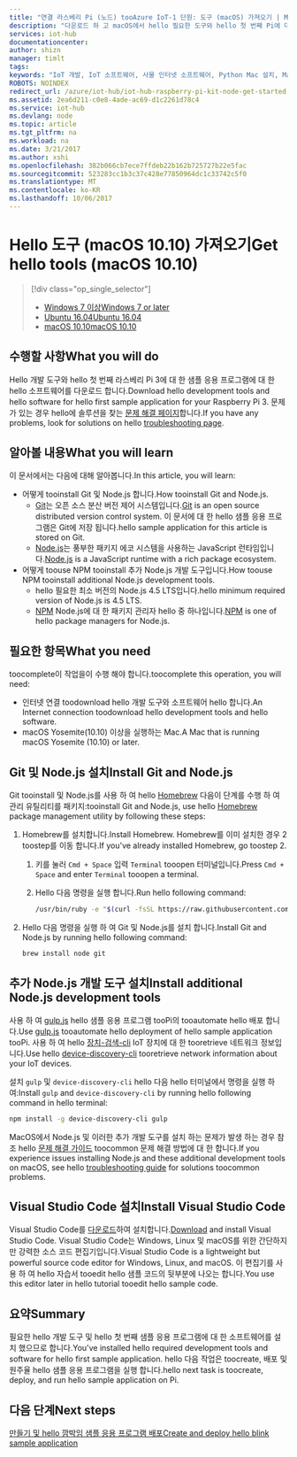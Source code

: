 ```yaml
---
title: "연결 라스베리 Pi (노드) tooAzure IoT-1 단원: 도구 (macOS) 가져오기 | Microsoft Docs"
description: "다운로드 하 고 macOS에서 hello 필요한 도구와 hello 첫 번째 Pi에 대 한 샘플 응용 프로그램에 대 한 소프트웨어를 설치 합니다."
services: iot-hub
documentationcenter: 
author: shizn
manager: timlt
tags: 
keywords: "IoT 개발, IoT 소프트웨어, 사물 인터넷 소프트웨어, Python Mac 설치, Mac에 Git 설치, gulp 실행, Node Js Mac 설치"
ROBOTS: NOINDEX
redirect_url: /azure/iot-hub/iot-hub-raspberry-pi-kit-node-get-started
ms.assetid: 2ea6d211-c0e8-4ade-ac69-d1c2261d78c4
ms.service: iot-hub
ms.devlang: node
ms.topic: article
ms.tgt_pltfrm: na
ms.workload: na
ms.date: 3/21/2017
ms.author: xshi
ms.openlocfilehash: 382b066cb7ece7ffdeb22b162b725727b22e5fac
ms.sourcegitcommit: 523283cc1b3c37c428e77850964dc1c33742c5f0
ms.translationtype: MT
ms.contentlocale: ko-KR
ms.lasthandoff: 10/06/2017
---
```

# <a name="get-hello-tools-macos-1010"></a><span data-ttu-id="4acd6-104">Hello 도구 (macOS 10.10) 가져오기</span><span class="sxs-lookup"><span data-stu-id="4acd6-104">Get hello tools (macOS 10.10)</span></span>
> [!div class="op_single_selector"]
> * [<span data-ttu-id="4acd6-105">Windows 7 이상</span><span class="sxs-lookup"><span data-stu-id="4acd6-105">Windows 7 or later</span></span>](iot-hub-raspberry-pi-kit-node-lesson1-get-the-tools-win32.md)
> * [<span data-ttu-id="4acd6-106">Ubuntu 16.04</span><span class="sxs-lookup"><span data-stu-id="4acd6-106">Ubuntu 16.04</span></span>](iot-hub-raspberry-pi-kit-node-lesson1-get-the-tools-ubuntu.md)
> * [<span data-ttu-id="4acd6-107">macOS 10.10</span><span class="sxs-lookup"><span data-stu-id="4acd6-107">macOS 10.10</span></span>](iot-hub-raspberry-pi-kit-node-lesson1-get-the-tools-mac.md)

## <a name="what-you-will-do"></a><span data-ttu-id="4acd6-108">수행할 사항</span><span class="sxs-lookup"><span data-stu-id="4acd6-108">What you will do</span></span>
<span data-ttu-id="4acd6-109">Hello 개발 도구와 hello 첫 번째 라스베리 Pi 3에 대 한 샘플 응용 프로그램에 대 한 hello 소프트웨어를 다운로드 합니다.</span><span class="sxs-lookup"><span data-stu-id="4acd6-109">Download hello development tools and hello software for hello first sample application for your Raspberry Pi 3.</span></span> <span data-ttu-id="4acd6-110">문제가 있는 경우 hello에 솔루션을 찾는 [문제 해결 페이지](iot-hub-raspberry-pi-kit-node-troubleshooting.md)합니다.</span><span class="sxs-lookup"><span data-stu-id="4acd6-110">If you have any problems, look for solutions on hello [troubleshooting page](iot-hub-raspberry-pi-kit-node-troubleshooting.md).</span></span>

## <a name="what-you-will-learn"></a><span data-ttu-id="4acd6-111">알아볼 내용</span><span class="sxs-lookup"><span data-stu-id="4acd6-111">What you will learn</span></span>
<span data-ttu-id="4acd6-112">이 문서에서는 다음에 대해 알아봅니다.</span><span class="sxs-lookup"><span data-stu-id="4acd6-112">In this article, you will learn:</span></span>

* <span data-ttu-id="4acd6-113">어떻게 tooinstall Git 및 Node.js 합니다.</span><span class="sxs-lookup"><span data-stu-id="4acd6-113">How tooinstall Git and Node.js.</span></span>
  * <span data-ttu-id="4acd6-114">[Git](https://git-scm.com)는 오픈 소스 분산 버전 제어 시스템입니다.</span><span class="sxs-lookup"><span data-stu-id="4acd6-114">[Git](https://git-scm.com) is an open source distributed version control system.</span></span> <span data-ttu-id="4acd6-115">이 문서에 대 한 hello 샘플 응용 프로그램은 Git에 저장 됩니다.</span><span class="sxs-lookup"><span data-stu-id="4acd6-115">hello sample application for this article is stored on Git.</span></span>
  * <span data-ttu-id="4acd6-116">[Node.js](https://nodejs.org/en/)는 풍부한 패키지 에코 시스템을 사용하는 JavaScript 런타임입니다.</span><span class="sxs-lookup"><span data-stu-id="4acd6-116">[Node.js](https://nodejs.org/en/) is a JavaScript runtime with a rich package ecosystem.</span></span>
* <span data-ttu-id="4acd6-117">어떻게 toouse NPM tooinstall 추가 Node.js 개발 도구입니다.</span><span class="sxs-lookup"><span data-stu-id="4acd6-117">How toouse NPM tooinstall additional Node.js development tools.</span></span>
  * <span data-ttu-id="4acd6-118">hello 필요한 최소 버전의 Node.js 4.5 LTS입니다.</span><span class="sxs-lookup"><span data-stu-id="4acd6-118">hello minimum required version of Node.js is 4.5 LTS.</span></span>
  * <span data-ttu-id="4acd6-119">[NPM](https://www.npmjs.com) Node.js에 대 한 패키지 관리자 hello 중 하나입니다.</span><span class="sxs-lookup"><span data-stu-id="4acd6-119">[NPM](https://www.npmjs.com) is one of hello package managers for Node.js.</span></span>

## <a name="what-you-need"></a><span data-ttu-id="4acd6-120">필요한 항목</span><span class="sxs-lookup"><span data-stu-id="4acd6-120">What you need</span></span>
<span data-ttu-id="4acd6-121">toocomplete이 작업을이 수행 해야 합니다.</span><span class="sxs-lookup"><span data-stu-id="4acd6-121">toocomplete this operation, you will need:</span></span>

* <span data-ttu-id="4acd6-122">인터넷 연결 toodownload hello 개발 도구와 소프트웨어 hello 합니다.</span><span class="sxs-lookup"><span data-stu-id="4acd6-122">An Internet connection toodownload hello development tools and hello software.</span></span>
* <span data-ttu-id="4acd6-123">macOS Yosemite(10.10) 이상을 실행하는 Mac.</span><span class="sxs-lookup"><span data-stu-id="4acd6-123">A Mac that is running macOS Yosemite (10.10) or later.</span></span>

## <a name="install-git-and-nodejs"></a><span data-ttu-id="4acd6-124">Git 및 Node.js 설치</span><span class="sxs-lookup"><span data-stu-id="4acd6-124">Install Git and Node.js</span></span>
<span data-ttu-id="4acd6-125">Git tooinstall 및 Node.js를 사용 하 여 hello [Homebrew](http://brew.sh) 다음이 단계를 수행 하 여 관리 유틸리티를 패키지:</span><span class="sxs-lookup"><span data-stu-id="4acd6-125">tooinstall Git and Node.js, use hello [Homebrew](http://brew.sh) package management utility by following these steps:</span></span>

1. <span data-ttu-id="4acd6-126">Homebrew를 설치합니다.</span><span class="sxs-lookup"><span data-stu-id="4acd6-126">Install Homebrew.</span></span> <span data-ttu-id="4acd6-127">Homebrew를 이미 설치한 경우 2 toostep를 이동 합니다.</span><span class="sxs-lookup"><span data-stu-id="4acd6-127">If you've already installed Homebrew, go toostep 2.</span></span>
   
   1. <span data-ttu-id="4acd6-128">키를 눌러 `Cmd + Space` 입력 `Terminal` tooopen 터미널입니다.</span><span class="sxs-lookup"><span data-stu-id="4acd6-128">Press `Cmd + Space` and enter `Terminal` tooopen a terminal.</span></span>
   2. <span data-ttu-id="4acd6-129">Hello 다음 명령을 실행 합니다.</span><span class="sxs-lookup"><span data-stu-id="4acd6-129">Run hello following command:</span></span>
      
      ```bash
      /usr/bin/ruby -e "$(curl -fsSL https://raw.githubusercontent.com/Homebrew/install/master/install)"
      ```
2. <span data-ttu-id="4acd6-130">Hello 다음 명령을 실행 하 여 Git 및 Node.js를 설치 합니다.</span><span class="sxs-lookup"><span data-stu-id="4acd6-130">Install Git and Node.js by running hello following command:</span></span>
   
   ```bash
   brew install node git
   ```

## <a name="install-additional-nodejs-development-tools"></a><span data-ttu-id="4acd6-131">추가 Node.js 개발 도구 설치</span><span class="sxs-lookup"><span data-stu-id="4acd6-131">Install additional Node.js development tools</span></span>
<span data-ttu-id="4acd6-132">사용 하 여 [gulp.js](http://gulpjs.com) hello 샘플 응용 프로그램 tooPi의 tooautomate hello 배포 합니다.</span><span class="sxs-lookup"><span data-stu-id="4acd6-132">Use [gulp.js](http://gulpjs.com) tooautomate hello deployment of hello sample application tooPi.</span></span> <span data-ttu-id="4acd6-133">사용 하 여 hello [장치-검색-cli](https://github.com/Azure/device-discovery-cli) IoT 장치에 대 한 tooretrieve 네트워크 정보입니다.</span><span class="sxs-lookup"><span data-stu-id="4acd6-133">Use hello [device-discovery-cli](https://github.com/Azure/device-discovery-cli) tooretrieve network information about your IoT devices.</span></span>

<span data-ttu-id="4acd6-134">설치 `gulp` 및 `device-discovery-cli` hello 다음 hello 터미널에서 명령을 실행 하 여:</span><span class="sxs-lookup"><span data-stu-id="4acd6-134">Install `gulp` and `device-discovery-cli` by running hello following command in hello terminal:</span></span>

```bash
npm install -g device-discovery-cli gulp
```

<span data-ttu-id="4acd6-135">MacOS에서 Node.js 및 이러한 추가 개발 도구를 설치 하는 문제가 발생 하는 경우 참조 hello [문제 해결 가이드](iot-hub-raspberry-pi-kit-node-troubleshooting.md) toocommon 문제 해결 방법에 대 한 합니다.</span><span class="sxs-lookup"><span data-stu-id="4acd6-135">If you experience issues installing Node.js and these additional development tools on macOS, see hello [troubleshooting guide](iot-hub-raspberry-pi-kit-node-troubleshooting.md) for solutions toocommon problems.</span></span>

## <a name="install-visual-studio-code"></a><span data-ttu-id="4acd6-136">Visual Studio Code 설치</span><span class="sxs-lookup"><span data-stu-id="4acd6-136">Install Visual Studio Code</span></span>
<span data-ttu-id="4acd6-137">Visual Studio Code를 [다운로드](https://code.visualstudio.com/docs/setup/osx)하여 설치합니다.</span><span class="sxs-lookup"><span data-stu-id="4acd6-137">[Download](https://code.visualstudio.com/docs/setup/osx) and install Visual Studio Code.</span></span> <span data-ttu-id="4acd6-138">Visual Studio Code는 Windows, Linux 및 macOS를 위한 간단하지만 강력한 소스 코드 편집기입니다.</span><span class="sxs-lookup"><span data-stu-id="4acd6-138">Visual Studio Code is a lightweight but powerful source code editor for Windows, Linux, and macOS.</span></span> <span data-ttu-id="4acd6-139">이 편집기를 사용 하 여 hello 자습서 tooedit hello 샘플 코드의 뒷부분에 나오는 합니다.</span><span class="sxs-lookup"><span data-stu-id="4acd6-139">You use this editor later in hello tutorial tooedit hello sample code.</span></span>

## <a name="summary"></a><span data-ttu-id="4acd6-140">요약</span><span class="sxs-lookup"><span data-stu-id="4acd6-140">Summary</span></span>
<span data-ttu-id="4acd6-141">필요한 hello 개발 도구 및 hello 첫 번째 샘플 응용 프로그램에 대 한 소프트웨어를 설치 했으므로 합니다.</span><span class="sxs-lookup"><span data-stu-id="4acd6-141">You've installed hello required development tools and software for hello first sample application.</span></span> <span data-ttu-id="4acd6-142">hello 다음 작업은 toocreate, 배포 및 원주율 hello 샘플 응용 프로그램을 실행 합니다.</span><span class="sxs-lookup"><span data-stu-id="4acd6-142">hello next task is toocreate, deploy, and run hello sample application on Pi.</span></span>

## <a name="next-steps"></a><span data-ttu-id="4acd6-143">다음 단계</span><span class="sxs-lookup"><span data-stu-id="4acd6-143">Next steps</span></span>
[<span data-ttu-id="4acd6-144">만들기 및 hello 깜박임 샘플 응용 프로그램 배포</span><span class="sxs-lookup"><span data-stu-id="4acd6-144">Create and deploy hello blink sample application</span></span>](iot-hub-raspberry-pi-kit-node-lesson1-deploy-blink-app.md)


